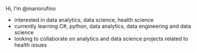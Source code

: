 Hi, I’m @mariorufino
- interested in data analytics, data science, health science
- currently learning C#, python, data analytics, data engineering and data science
- looking to collaborate on analytics and data science projects related to health issues

<!---
mariorufino/mariorufino is a ✨ special ✨ repository because its `README.md` (this file) appears on your GitHub profile.
You can click the Preview link to take a look at your changes.
--->
